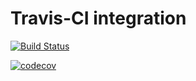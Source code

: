 # Travis-CI integration

[![Build Status](https://travis-ci.com/priteshgohil/AST.svg?branch=working_copy)](https://travis-ci.com/priteshgohil/AST)


[![codecov](https://codecov.io/gh/priteshgohil/AST/branch/master/graph/badge.svg)](https://codecov.io/gh/priteshgohil/AST)


